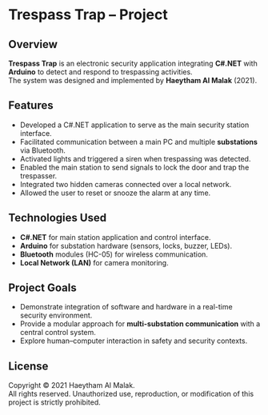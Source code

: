 # Trespass Trap – Project

## Overview
**Trespass Trap** is an electronic security application integrating **C#.NET** with **Arduino** to detect and respond to trespassing activities.  
The system was designed and implemented by **Haeytham Al Malak** (2021).

## Features
- Developed a C#.NET application to serve as the main security station interface.  
- Facilitated communication between a main PC and multiple **substations** via Bluetooth.  
- Activated lights and triggered a siren when trespassing was detected.  
- Enabled the main station to send signals to lock the door and trap the trespasser.  
- Integrated two hidden cameras connected over a local network.  
- Allowed the user to reset or snooze the alarm at any time.  

## Technologies Used
- **C#.NET** for main station application and control interface.  
- **Arduino** for substation hardware (sensors, locks, buzzer, LEDs).  
- **Bluetooth** modules (HC-05) for wireless communication.  
- **Local Network (LAN)** for camera monitoring.  

## Project Goals
- Demonstrate integration of software and hardware in a real-time security environment.  
- Provide a modular approach for **multi-substation communication** with a central control system.  
- Explore human–computer interaction in safety and security contexts.  

## License
Copyright © 2021 Haeytham Al Malak.  
All rights reserved. Unauthorized use, reproduction, or modification of this project is strictly prohibited.  
